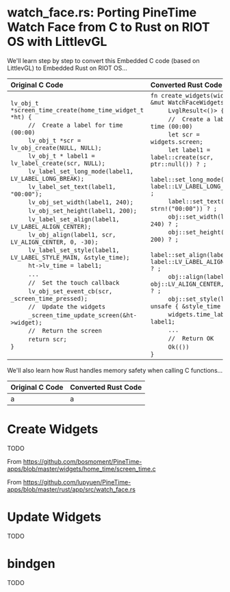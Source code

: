 # watch_face.rs: Porting PineTime Watch Face from C to Rust on RIOT OS with LittlevGL

We'll learn step by step to convert this Embedded C code (based on LittlevGL) to Embedded Rust on RIOT OS...

| Original C Code | Converted Rust Code |
| :--- | :--- |
| `lv_obj_t *screen_time_create(home_time_widget_t *ht) {` <br>&nbsp;&nbsp;`    //  Create a label for time (00:00)` <br>&nbsp;&nbsp;`    lv_obj_t *scr = lv_obj_create(NULL, NULL);` <br>&nbsp;&nbsp;`    lv_obj_t * label1 = lv_label_create(scr, NULL);` <br>&nbsp;&nbsp;`    lv_label_set_long_mode(label1, LV_LABEL_LONG_BREAK);` <br>&nbsp;&nbsp;`    lv_label_set_text(label1, "00:00");` <br>&nbsp;&nbsp;`    lv_obj_set_width(label1, 240);` <br>&nbsp;&nbsp;`    lv_obj_set_height(label1, 200);` <br>&nbsp;&nbsp;`    lv_label_set_align(label1, LV_LABEL_ALIGN_CENTER);` <br>&nbsp;&nbsp;`    lv_obj_align(label1, scr, LV_ALIGN_CENTER, 0, -30);` <br>&nbsp;&nbsp;`    lv_label_set_style(label1, LV_LABEL_STYLE_MAIN, &style_time);` <br>&nbsp;&nbsp;`    ht->lv_time = label1;` <br>&nbsp;&nbsp;`    ...` <br>&nbsp;&nbsp;`    //  Set the touch callback` <br>&nbsp;&nbsp;`    lv_obj_set_event_cb(scr, _screen_time_pressed);` <br>&nbsp;&nbsp;`    //  Update the widgets` <br>&nbsp;&nbsp;`    _screen_time_update_screen(&ht->widget);` <br>&nbsp;&nbsp;`    //  Return the screen` <br>&nbsp;&nbsp;`    return scr;` <br> `}` <br>  | `fn create_widgets(widgets: &mut WatchFaceWidgets) -> ` <br>&nbsp;&nbsp;`    LvglResult<()> {` <br>&nbsp;&nbsp;`    //  Create a label for time (00:00)` <br>&nbsp;&nbsp;`    let scr = widgets.screen;` <br>&nbsp;&nbsp;`    let label1 = label::create(scr, ptr::null()) ? ;` <br>&nbsp;&nbsp;`    label::set_long_mode(label1, label::LV_LABEL_LONG_BREAK) ? ;` <br>&nbsp;&nbsp;`    label::set_text(label1, strn!("00:00")) ? ;` <br>&nbsp;&nbsp;`    obj::set_width(label1, 240) ? ;` <br>&nbsp;&nbsp;`    obj::set_height(label1, 200) ? ;` <br>&nbsp;&nbsp;`    label::set_align(label1, label::LV_LABEL_ALIGN_CENTER) ? ;` <br>&nbsp;&nbsp;`    obj::align(label1, scr, obj::LV_ALIGN_CENTER, 0, -30) ? ;` <br>&nbsp;&nbsp;`    obj::set_style(label1, unsafe { &style_time }) ? ;` <br>&nbsp;&nbsp;`    widgets.time_label = label1;` <br>&nbsp;&nbsp;`    ...` <br>&nbsp;&nbsp;`    //  Return OK` <br>&nbsp;&nbsp;`    Ok(())` <br>`}` <br>|

We'll also learn how Rust handles memory safety when calling C functions...

| Original C Code | Converted Rust Code |
| :--- | :--- |
|  a | a |

# Create Widgets

TODO

From https://github.com/bosmoment/PineTime-apps/blob/master/widgets/home_time/screen_time.c

From https://github.com/lupyuen/PineTime-apps/blob/master/rust/app/src/watch_face.rs

# Update Widgets

TODO

# bindgen

TODO